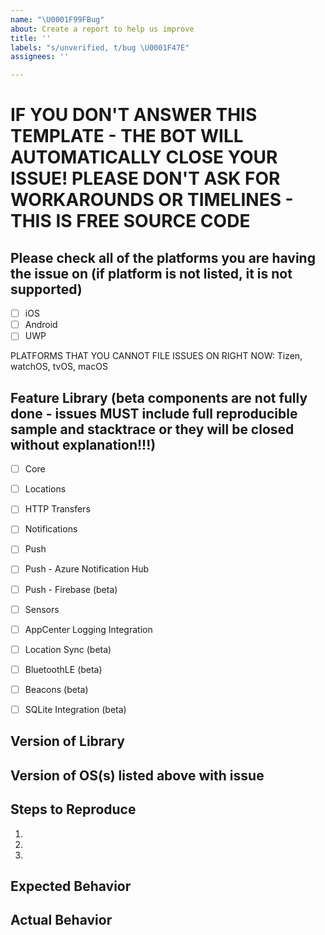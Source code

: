 ```yaml
---
name: "\U0001F99FBug"
about: Create a report to help us improve
title: ''
labels: "s/unverified, t/bug \U0001F47E"
assignees: ''

---
```


# IF YOU DON'T ANSWER THIS TEMPLATE - THE BOT WILL AUTOMATICALLY CLOSE YOUR ISSUE!  PLEASE DON'T ASK FOR WORKAROUNDS OR TIMELINES - THIS IS FREE SOURCE CODE

## Please check all of the platforms you are having the issue on (if platform is not listed, it is not supported)

 - [ ] iOS
 - [ ] Android
 - [ ] UWP

 PLATFORMS THAT YOU CANNOT FILE ISSUES ON RIGHT NOW: Tizen, watchOS, tvOS, macOS

## Feature Library (beta components are not fully done - issues MUST include full reproducible sample and stacktrace or they will be closed without explanation!!!)

 - [ ] Core
 - [ ] Locations
 - [ ] HTTP Transfers
 - [ ] Notifications
 - [ ] Push
 - [ ] Push - Azure Notification Hub
 - [ ] Push - Firebase (beta)
 - [ ] Sensors
 - [ ] AppCenter Logging Integration
 - [ ] Location Sync (beta)
 - [ ] BluetoothLE (beta)
 - [ ] Beacons (beta)
 - [ ] SQLite Integration (beta)



## Version of Library

## Version of OS(s) listed above with issue



## Steps to Reproduce
1.
2.
3.

## Expected Behavior


## Actual Behavior

